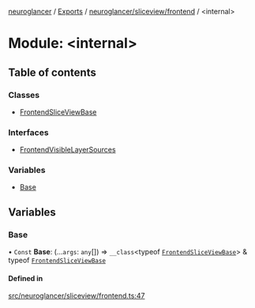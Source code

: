 [neuroglancer](../README.md) / [Exports](../modules.md) / [neuroglancer/sliceview/frontend](neuroglancer_sliceview_frontend.md) / <internal\>

# Module: <internal\>

## Table of contents

### Classes

- [FrontendSliceViewBase](../classes/neuroglancer_sliceview_frontend._internal_.FrontendSliceViewBase.md)

### Interfaces

- [FrontendVisibleLayerSources](../interfaces/neuroglancer_sliceview_frontend._internal_.FrontendVisibleLayerSources.md)

### Variables

- [Base](neuroglancer_sliceview_frontend._internal_.md#base)

## Variables

### Base

• `Const` **Base**: (...`args`: `any`[]) => `__class`<typeof [`FrontendSliceViewBase`](../classes/neuroglancer_sliceview_frontend._internal_.FrontendSliceViewBase.md)\> & typeof [`FrontendSliceViewBase`](../classes/neuroglancer_sliceview_frontend._internal_.FrontendSliceViewBase.md)

#### Defined in

[src/neuroglancer/sliceview/frontend.ts:47](https://github.com/ActiveBrainAtlas2/neuroglancer/blob/91617476/src/neuroglancer/sliceview/frontend.ts#L47)
